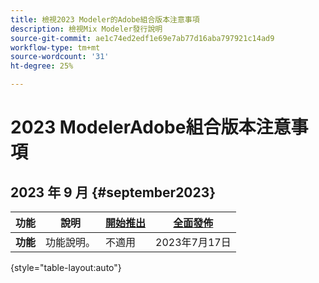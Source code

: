 ```yaml
---
title: 檢視2023 Modeler的Adobe組合版本注意事項
description: 檢視Mix Modeler發行說明
source-git-commit: ae1c74ed2edf1e69e7ab77d16aba797921c14ad9
workflow-type: tm+mt
source-wordcount: '31'
ht-degree: 25%

---
```


# 2023 ModelerAdobe組合版本注意事項

## 2023 年 9 月 {#september2023}

| 功能 | 說明 | [開始推出](releases.md) | [全面發佈](releases.md) |
| ----------- | ---------- | ------- | ---- |
| **功能** | 功能說明。 | 不適用 | 2023年7月17日 |

{style="table-layout:auto"}
